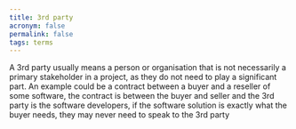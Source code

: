 ```yaml
---
title: 3rd party
acronym: false
permalink: false
tags: terms
---
```

A 3rd party usually means a person or organisation that is not necessarily a primary stakeholder in a project, as they do not need to play a significant part. An example could be a contract between a buyer and a reseller of some software, the contract is between the buyer and seller and the 3rd party is the software developers, if the software solution is exactly what the buyer needs, they may never need to speak to the 3rd party  